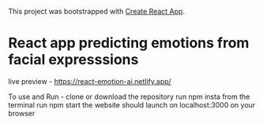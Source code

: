 This project was bootstrapped with [Create React App](https://github.com/facebook/create-react-app).
# React app predicting emotions from facial expresssions

live preview -
https://react-emotion-ai.netlify.app/

To use and Run -
clone or download the repository 
run npm insta from the terminal
run npm start 
the website should launch on localhost:3000 on your browser

